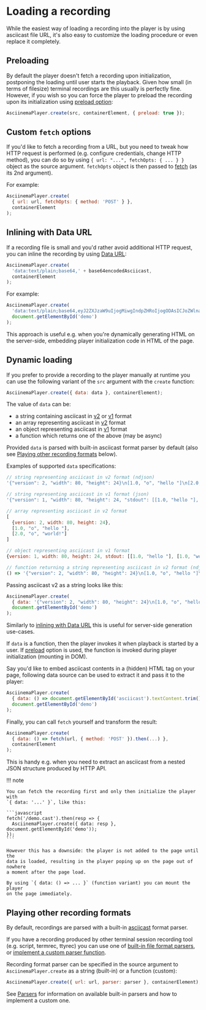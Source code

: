 # Loading a recording

While the easiest way of loading a recording into the player is by using
asciicast file URL, it's also easy to customize the loading procedure or even
replace it completely.

## Preloading

By default the player doesn't fetch a recording upon initialization, postponing
the loading until user starts the playback. Given how small (in terms of
filesize) terminal recordings are this usually is perfectly fine. However, if
you wish so you can force the player to preload the recording upon its
initialization using [preload option](../../options/#preload):

```javascript
AsciinemaPlayer.create(src, containerElement, { preload: true });
```

## Custom `fetch` options

If you'd like to fetch a recording from a URL, but you need to tweak how HTTP
request is performed (e.g. configure credentials, change HTTP method), you can
do so by using `{ url: "...", fetchOpts: { ... } }` object as the source
argument.  `fetchOpts` object is then passed to
[fetch](https://developer.mozilla.org/en-US/docs/Web/API/fetch) (as its 2nd
argument).

For example:

```javascript
AsciinemaPlayer.create(
  { url: url, fetchOpts: { method: 'POST' } },
  containerElement
);
```

## Inlining with Data URL

If a recording file is small and you'd rather avoid additional HTTP request, you
can inline the recording by using [Data
URL](https://developer.mozilla.org/en-US/docs/Web/HTTP/Basics_of_HTTP/Data_URIs):

```javascript
AsciinemaPlayer.create(
  'data:text/plain;base64,' + base64encodedAsciicast,
  containerElement
);
```

For example:

```javascript
AsciinemaPlayer.create(
  'data:text/plain;base64,eyJ2ZXJzaW9uIjogMiwgIndpZHRoIjogODAsICJoZWlnaHQiOiAyNH0KWzAuMSwgIm8iLCAiaGVsbCJdClswLjUsICJvIiwgIm8gIl0KWzIuNSwgIm8iLCAid29ybGQhXG5cciJdCg==',
  document.getElementById('demo')
);
```

This approach is useful e.g. when you're dynamically generating HTML on the
server-side, embedding player initialization code in HTML of the page.

## Dynamic loading

If you prefer to provide a recording to the player manually at runtime you can
use the following variant of the `src` argument with the `create` function:

```javascript
AsciinemaPlayer.create({ data: data }, containerElement);
```

The value of `data` can be:

- a string containing asciicast in [v2](../../asciicast/v2/) or [v1](../../asciicast/v1/) format
- an array representing asciicast in [v2](../../asciicast/v2/) format
- an object representing asciicast in [v1](../../asciicast/v1/) format
- a function which returns one of the above (may be async)

Provided `data` is parsed with built-in asciicast format parser by default (also
see [Playing other recording formats](#playing-other-recording-formats) below).

Examples of supported `data` specifications:

```javascript
// string representing asciicast in v2 format (ndjson)
'{"version": 2, "width": 80, "height": 24}\n[1.0, "o", "hello "]\n[2.0, "o", "world!"]';
```

```javascript
// string representing asciicast in v1 format (json)
'{"version": 1, "width": 80, "height": 24, "stdout": [[1.0, "hello "], [1.0, "world!"]]}';
```

```javascript
// array representing asciicast in v2 format
[
  {version: 2, width: 80, height: 24},
  [1.0, "o", "hello "],
  [2.0, "o", "world!"]
]
```

```javascript
// object representing asciicast in v1 format
{version: 1, width: 80, height: 24, stdout: [[1.0, "hello "], [1.0, "world!"]]};
```

```javascript
// function returning a string representing asciicast in v2 format (ndjson)
() => '{"version": 2, "width": 80, "height": 24}\n[1.0, "o", "hello "]\n[2.0, "o", "world!"]';
```

Passing asciicast v2 as a string looks like this:

```javascript
AsciinemaPlayer.create(
  { data: '{"version": 2, "width": 80, "height": 24}\n[1.0, "o", "hello "]\n[2.0, "o", "world!"]' },
  document.getElementById('demo')
);
```

Similarly to [inlining with Data URL](#inlining-with-data-url) this is useful
for server-side generation use-cases.

If `data` is a function, then the player invokes it when playback is started by
a user. If [preload](../options/#preload) option is used, the function is
invoked during player initialization (mounting in DOM).

Say you'd like to embed asciicast contents in a (hidden) HTML tag on your page,
following data source can be used to extract it and pass it to the player:

```javascript
AsciinemaPlayer.create(
  { data: () => document.getElementById('asciicast').textContent.trim() },
  document.getElementById('demo')
);
```

Finally, you can call `fetch` yourself and transform the result:

```javascript
AsciinemaPlayer.create(
  { data: () => fetch(url, { method: 'POST' }).then(...) },
  containerElement
);
```

This is handy e.g. when you need to extract an asciicast from a nested JSON
structure produced by HTTP API.

!!! note

    You can fetch the recording first and only then initialize the player with
    `{ data: '...' }`, like this: 

    ```javascript
    fetch('/demo.cast').then(resp => {
      AsciinemaPlayer.create({ data: resp }, document.getElementById('demo'));
    });
    ```

    However this has a downside: the player is not added to the page until the
    data is loaded, resulting in the player poping up on the page out of nowhere
    a moment after the page load.
    
    By using `{ data: () => ... }` (function variant) you can mount the player
    on the page immediately.
    
## Playing other recording formats

By default, recordings are parsed with a built-in
[asciicast](../../asciicast/v2/) format parser.

If you have a recording produced by other terminal session recording tool (e.g.
script, termrec, ttyrec) you can use one of [built-in file format
parsers](../parsers/#built-in-parsers), or [implement a custom parser
function](../parsers/#custom-parser).

Recording format parser can be specified in the source argument to
`AsciinemaPlayer.create` as a string (built-in) or a function (custom):

```javascript
AsciinemaPlayer.create({ url: url, parser: parser }, containerElement);
```

See [Parsers](../parsers/) for information on available built-in parsers and how
to implement a custom one.
